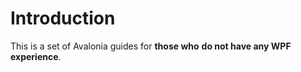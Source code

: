 # Introduction

This is a set of Avalonia guides for **those who** **do not have any WPF experience**.





